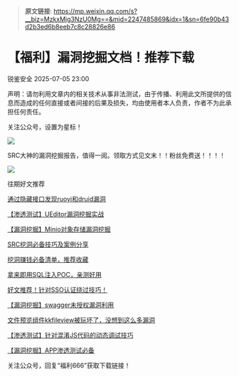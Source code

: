 > **原文链接**: https://mp.weixin.qq.com/s?__biz=MzkxMjg3NzU0Mg==&mid=2247485869&idx=1&sn=6fe90b43d2b3ed6b8eeb7c8c28826e86

#  【福利】漏洞挖掘文档！推荐下载  
 锐鉴安全   2025-07-05 23:00  
  
声明：请勿利用文章内的相关技术从事非法测试，由于传播、利用此文所提供的信息而造成的任何直接或者间接的后果及损失，均由使用者本人负责，作者不为此承担任何责任。  
  
关注公众号，设置为星标！  
  
![](https://mmbiz.qpic.cn/mmbiz_png/RLTNmn7FBP4ricRiaXQ6WVVlTAgCW8HUbC2rHkicA2rpDNEPAGyiatRibqB9LN5NyHcqLCmbibM1siaumqF5Yu6UtSsYA/640?wx_fmt=png "")  
  
SRC大神的漏洞挖掘报告，值得一阅。领取方式见文末！！粉丝免费送！！！！  
  
![](https://mmbiz.qpic.cn/mmbiz_png/RLTNmn7FBP4I6xTZnDP7MTlGPzAm870mnfWCK1rHiaiaViaB2nF95Cnibe1QNEUPNpomG3OKsnDoN7mVu89BYuC4Iw/640?wx_fmt=png&from=appmsg "")  
  
  
  
往期好文推荐  
  
[通过隐藏接口发现ruoyi和druid漏洞](https://mp.weixin.qq.com/s?__biz=MzkxMjg3NzU0Mg==&mid=2247485719&idx=1&sn=80c65694743eb5e5397583d0620d9b99&scene=21#wechat_redirect)  
  
  
[【渗透测试】UEditor漏洞挖掘实战](https://mp.weixin.qq.com/s?__biz=MzkxMjg3NzU0Mg==&mid=2247483787&idx=1&sn=7fe88690fa76a2717670672ac500b3ee&scene=21#wechat_redirect)  
  
  
[【漏洞挖掘】Minio对象存储漏洞挖掘](https://mp.weixin.qq.com/s?__biz=MzkxMjg3NzU0Mg==&mid=2247483930&idx=1&sn=2689a7fea3787e5d6637c50254aebad6&scene=21#wechat_redirect)  
  
  
[SRC挖洞必备技巧及案例分享](https://mp.weixin.qq.com/s?__biz=MzkxMjg3NzU0Mg==&mid=2247485449&idx=1&sn=c3745d89c364e18d82b09c349fd09541&scene=21#wechat_redirect)  
  
  
[挖洞赚钱必备清单，推荐收藏](https://mp.weixin.qq.com/s?__biz=MzkxMjg3NzU0Mg==&mid=2247485452&idx=1&sn=67aa5d74b0c6944e5e802e11b2c6d925&scene=21#wechat_redirect)  
  
  
[拿来即用SQL注入POC，亲测好用](https://mp.weixin.qq.com/s?__biz=MzkxMjg3NzU0Mg==&mid=2247485347&idx=1&sn=295383c5facaf1c481ac363d502b770e&scene=21#wechat_redirect)  
  
  
[好文推荐！针对SSO认证绕过技巧！](https://mp.weixin.qq.com/s?__biz=MzkxMjg3NzU0Mg==&mid=2247485275&idx=1&sn=f210d8e8027507feaf2d735e16a864af&scene=21#wechat_redirect)  
  
  
[【漏洞挖掘】swagger未授权漏洞利用](https://mp.weixin.qq.com/s?__biz=MzkxMjg3NzU0Mg==&mid=2247484484&idx=1&sn=dcde56e7fceac94cffbec52f7ef09005&scene=21#wechat_redirect)  
  
  
[文件预览组件kkfileview被玩坏了，没想到这么多漏洞](https://mp.weixin.qq.com/s?__biz=MzkxMjg3NzU0Mg==&mid=2247484074&idx=1&sn=d4e633e1d08544954150f90362f211d5&scene=21#wechat_redirect)  
  
  
[【渗透测试】针对混淆JS代码的动态调试技巧](https://mp.weixin.qq.com/s?__biz=MzkxMjg3NzU0Mg==&mid=2247483935&idx=1&sn=6076e8a54ccc9169777087517df1f943&scene=21#wechat_redirect)  
  
  
[【漏洞挖掘】APP渗透测试必备](https://mp.weixin.qq.com/s?__biz=MzkxMjg3NzU0Mg==&mid=2247484263&idx=1&sn=b13b066eca0cb0eeecbd04af903b062d&scene=21#wechat_redirect)  
  
  
  
关注公众号，回复“福利666”获取下载链接！  
  
